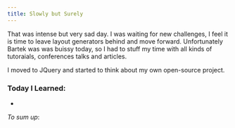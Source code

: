 ```yaml
--- 
title: Slowly but Surely
---
```


That was intense but very sad day. I was waiting for new challenges, I feel it is time to leave layout generators behind and move forward. Unfortunately Bartek was was buissy today, so I had to stuff my time with all kinds of tutoraials, conferences talks and articles. 

I moved to JQuery and started to think about my own open-source project. 

### Today I Learned:
* 

_To sum up_:



